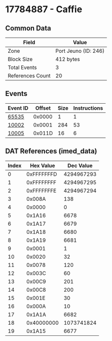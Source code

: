 # 17784887 - Caffie

## Common Data

| Field            | Value                |
|------------------|----------------------|
| Zone             | Port Jeuno (ID: 246) |
| Block Size       | 412 bytes            |
| Total Events     | 3                    |
| References Count | 20                   |

## Events

| Event ID            | Offset   |   Size |   Instructions |
|---------------------|----------|--------|----------------|
| [65535](./65535.md) | 0x0000   |      1 |              1 |
| [10002](./10002.md) | 0x0001   |    284 |             53 |
| [10005](./10005.md) | 0x011D   |     16 |              6 |

## DAT References (imed_data)

|   Index | Hex Value   |   Dec Value |
|---------|-------------|-------------|
|       0 | 0xFFFFFFFD  |  4294967293 |
|       1 | 0xFFFFFFFF  |  4294967295 |
|       2 | 0xFFFFFFFE  |  4294967294 |
|       3 | 0x008A      |         138 |
|       4 | 0x0000      |           0 |
|       5 | 0x1A16      |        6678 |
|       6 | 0x1A17      |        6679 |
|       7 | 0x1A18      |        6680 |
|       8 | 0x1A19      |        6681 |
|       9 | 0x0001      |           1 |
|      10 | 0x0020      |          32 |
|      11 | 0x0078      |         120 |
|      12 | 0x003C      |          60 |
|      13 | 0x00C9      |         201 |
|      14 | 0x00C8      |         200 |
|      15 | 0x001E      |          30 |
|      16 | 0x000A      |          10 |
|      17 | 0x1A1A      |        6682 |
|      18 | 0x40000000  |  1073741824 |
|      19 | 0x1A15      |        6677 |
